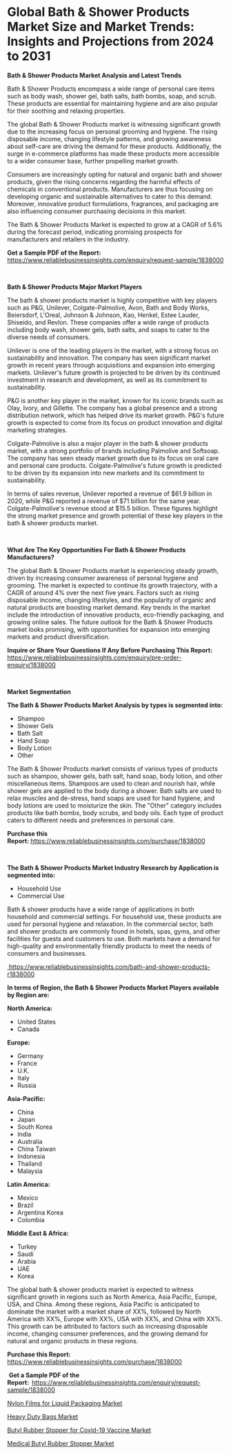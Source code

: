 <p><h1>Global Bath & Shower Products Market Size and Market Trends: Insights and Projections from 2024 to 2031</h1></p><p><strong>Bath & Shower Products Market Analysis and Latest Trends</strong></p>
<p><p>Bath & Shower Products encompass a wide range of personal care items such as body wash, shower gel, bath salts, bath bombs, soap, and scrub. These products are essential for maintaining hygiene and are also popular for their soothing and relaxing properties.</p><p>The global Bath & Shower Products market is witnessing significant growth due to the increasing focus on personal grooming and hygiene. The rising disposable income, changing lifestyle patterns, and growing awareness about self-care are driving the demand for these products. Additionally, the surge in e-commerce platforms has made these products more accessible to a wider consumer base, further propelling market growth.</p><p>Consumers are increasingly opting for natural and organic bath and shower products, given the rising concerns regarding the harmful effects of chemicals in conventional products. Manufacturers are thus focusing on developing organic and sustainable alternatives to cater to this demand. Moreover, innovative product formulations, fragrances, and packaging are also influencing consumer purchasing decisions in this market.</p><p>The Bath & Shower Products Market is expected to grow at a CAGR of 5.6% during the forecast period, indicating promising prospects for manufacturers and retailers in the industry.</p></p>
<p><strong>Get a Sample PDF of the Report:&nbsp;</strong> <a href="https://www.reliablebusinessinsights.com/enquiry/request-sample/1838000">https://www.reliablebusinessinsights.com/enquiry/request-sample/1838000</a></p>
<p>&nbsp;</p>
<p><strong>Bath & Shower Products Major Market Players</strong></p>
<p><p>The bath & shower products market is highly competitive with key players such as P&G, Unilever, Colgate-Palmolive, Avon, Bath and Body Works, Beiersdorf, L'Oreal, Johnson & Johnson, Kao, Henkel, Estee Lauder, Shiseido, and Revlon. These companies offer a wide range of products including body wash, shower gels, bath salts, and soaps to cater to the diverse needs of consumers.</p><p>Unilever is one of the leading players in the market, with a strong focus on sustainability and innovation. The company has seen significant market growth in recent years through acquisitions and expansion into emerging markets. Unilever's future growth is projected to be driven by its continued investment in research and development, as well as its commitment to sustainability.</p><p>P&G is another key player in the market, known for its iconic brands such as Olay, Ivory, and Gillette. The company has a global presence and a strong distribution network, which has helped drive its market growth. P&G's future growth is expected to come from its focus on product innovation and digital marketing strategies.</p><p>Colgate-Palmolive is also a major player in the bath & shower products market, with a strong portfolio of brands including Palmolive and Softsoap. The company has seen steady market growth due to its focus on oral care and personal care products. Colgate-Palmolive's future growth is predicted to be driven by its expansion into new markets and its commitment to sustainability.</p><p>In terms of sales revenue, Unilever reported a revenue of $61.9 billion in 2020, while P&G reported a revenue of $71 billion for the same year. Colgate-Palmolive's revenue stood at $15.5 billion. These figures highlight the strong market presence and growth potential of these key players in the bath & shower products market.</p></p>
<p>&nbsp;</p>
<p><strong>What Are The Key Opportunities For Bath & Shower Products Manufacturers?</strong></p>
<p><p>The global Bath & Shower Products market is experiencing steady growth, driven by increasing consumer awareness of personal hygiene and grooming. The market is expected to continue its growth trajectory, with a CAGR of around 4% over the next five years. Factors such as rising disposable income, changing lifestyles, and the popularity of organic and natural products are boosting market demand. Key trends in the market include the introduction of innovative products, eco-friendly packaging, and growing online sales. The future outlook for the Bath & Shower Products market looks promising, with opportunities for expansion into emerging markets and product diversification.</p></p>
<p><strong>Inquire or Share Your Questions If Any Before Purchasing This Report:</strong> <a href="https://www.reliablebusinessinsights.com/enquiry/pre-order-enquiry/1838000">https://www.reliablebusinessinsights.com/enquiry/pre-order-enquiry/1838000</a></p>
<p>&nbsp;</p>
<p><strong>Market Segmentation</strong></p>
<p><strong>The Bath & Shower Products Market Analysis by types is segmented into:</strong></p>
<p><ul><li>Shampoo</li><li>Shower Gels</li><li>Bath Salt</li><li>Hand Soap</li><li>Body Lotion</li><li>Other</li></ul></p>
<p><p>The Bath & Shower Products market consists of various types of products such as shampoo, shower gels, bath salt, hand soap, body lotion, and other miscellaneous items. Shampoos are used to clean and nourish hair, while shower gels are applied to the body during a shower. Bath salts are used to relax muscles and de-stress, hand soaps are used for hand hygiene, and body lotions are used to moisturize the skin. The "Other" category includes products like bath bombs, body scrubs, and body oils. Each type of product caters to different needs and preferences in personal care.</p></p>
<p><strong>Purchase this Report:&nbsp;</strong><a href="https://www.reliablebusinessinsights.com/purchase/1838000">https://www.reliablebusinessinsights.com/purchase/1838000</a></p>
<p>&nbsp;</p>
<p><strong>The Bath & Shower Products Market Industry Research by Application is segmented into:</strong></p>
<p><ul><li>Household Use</li><li>Commercial Use</li></ul></p>
<p><p>Bath & shower products have a wide range of applications in both household and commercial settings. For household use, these products are used for personal hygiene and relaxation. In the commercial sector, bath and shower products are commonly found in hotels, spas, gyms, and other facilities for guests and customers to use. Both markets have a demand for high-quality and environmentally friendly products to meet the needs of consumers and businesses.</p></p>
<p><a href="https://www.reliablebusinessinsights.com/bath-and-shower-products-r1838000">&nbsp;https://www.reliablebusinessinsights.com/bath-and-shower-products-r1838000</a></p>
<p><strong>In terms of Region, the Bath & Shower Products Market Players available by Region are:</strong></p>
<p>
    <p> <strong> North America: </strong>
        <ul>
            <li>United States</li>
            <li>Canada</li>
        </ul>
        </p> 
    <p> <strong> Europe: </strong>
        <ul>
            <li>Germany</li>
            <li>France</li>
            <li>U.K.</li>
            <li>Italy</li>
            <li>Russia</li>
        </ul>
        </p> 
    <p> <strong> Asia-Pacific: </strong>
        <ul>
            <li>China</li>
            <li>Japan</li>
            <li>South Korea</li>
            <li>India</li>
            <li>Australia</li>
            <li>China Taiwan</li>
            <li>Indonesia</li>
            <li>Thailand</li>
            <li>Malaysia</li>
        </ul>
        </p> 
    <p> <strong> Latin America: </strong>
        <ul>
            <li>Mexico</li>
            <li>Brazil</li>
            <li>Argentina Korea</li>
            <li>Colombia</li>
        </ul>
        </p> 
    <p> <strong> Middle East & Africa: </strong>
        <ul>
            <li>Turkey</li>
            <li>Saudi</li>
            <li>Arabia</li>
            <li>UAE</li>
            <li>Korea</li>
        </ul>
    </p>
    </p>
<p><p>The global bath & shower products market is expected to witness significant growth in regions such as North America, Asia Pacific, Europe, USA, and China. Among these regions, Asia Pacific is anticipated to dominate the market with a market share of XX%, followed by North America with XX%, Europe with XX%, USA with XX%, and China with XX%. This growth can be attributed to factors such as increasing disposable income, changing consumer preferences, and the growing demand for natural and organic products in these regions.</p></p>
<p><strong>Purchase this Report: </strong><a href="https://www.reliablebusinessinsights.com/purchase/1838000">https://www.reliablebusinessinsights.com/purchase/1838000</a></p>
<p>&nbsp;<strong>Get a Sample PDF of the Report:&nbsp;&nbsp;</strong><a href="https://www.reliablebusinessinsights.com/enquiry/request-sample/1838000">https://www.reliablebusinessinsights.com/enquiry/request-sample/1838000</a></p>
<p><strong></strong></p>
<p><p><a href="https://medium.com/@codystark63/nylon-films-for-liquid-packaging-market-size-share-analysis-growth-trends-forecast-2024-47d5c07a416c">Nylon Films for Liquid Packaging Market</a></p><p><a href="https://medium.com/@lottierunte68/heavy-duty-bags-market-forecast-global-market-trends-and-analysis-from-2024-to-2031-covered-in-109-f35b1f3d7277">Heavy Duty Bags Market</a></p><p><a href="https://github.com/verajwilson971/Market-Research-Report-List-1/blob/main/butyl-rubber-stopper-for-covid-19-vaccine-market.md">Butyl Rubber Stopper for Covid-19 Vaccine Market</a></p><p><a href="https://github.com/jakobeblake56/Market-Research-Report-List-1/blob/main/medical-butyl-rubber-stopper-market.md">Medical Butyl Rubber Stopper Market</a></p></p>